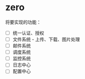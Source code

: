 # zero

将要实现的功能：

- [ ] 统一认证、授权
- [ ] 文件系统 - 上传、下载、图片处理
- [ ] 邮件系统
- [ ] 调度系统
- [ ] 监控系统
- [ ] 日志中心
- [ ] 配置中心
